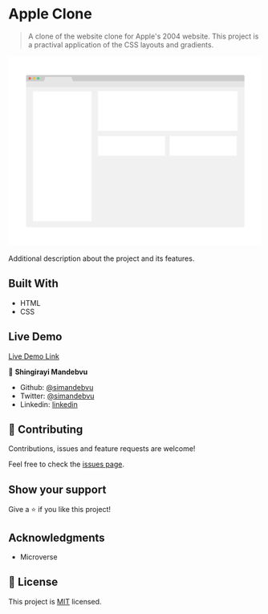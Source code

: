 # Apple Clone

> A clone of the website clone for Apple's 2004 website. This project is a practival application of the CSS layouts and gradients.

![screenshot](./app_screenshot.png)

Additional description about the project and its features.

## Built With

- HTML
- CSS

## Live Demo

[Live Demo Link](#)


👤 **Shingirayi Mandebvu**

- Github: [@simandebvu](https://github.com/simandebvu)
- Twitter: [@simandebvu](https://twitter.com/simandebvu)
- Linkedin: [linkedin](https://linkedin.com/simandebvu)


## 🤝 Contributing

Contributions, issues and feature requests are welcome!

Feel free to check the [issues page](issues/).

## Show your support

Give a ⭐️ if you like this project!

## Acknowledgments

- Microverse


## 📝 License

This project is [MIT](./LICENSE) licensed.
